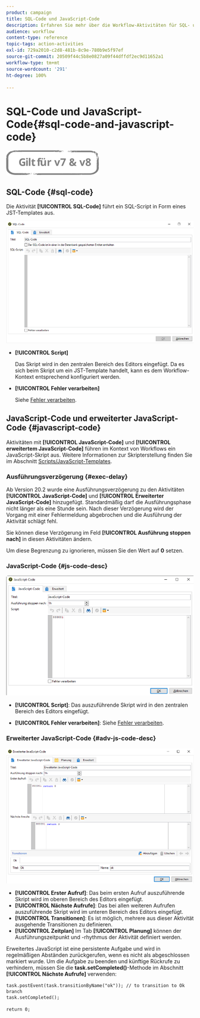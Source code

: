 ```yaml
---
product: campaign
title: SQL-Code und JavaScript-Code
description: Erfahren Sie mehr über die Workflow-Aktivitäten für SQL- und JavaScript-Codes.
audience: workflow
content-type: reference
topic-tags: action-activities
exl-id: 729a2010-c2d8-481b-8c9e-780b9e5f97ef
source-git-commit: 20509f44c5b8e0827a09f44dffdf2ec9d11652a1
workflow-type: tm+mt
source-wordcount: '291'
ht-degree: 100%

---
```


# SQL-Code und JavaScript-Code{#sql-code-and-javascript-code}

![](../../assets/common.svg)

## SQL-Code {#sql-code}

Die Aktivität **[!UICONTROL SQL-Code]** führt ein SQL-Script in Form eines JST-Templates aus.

![](assets/sql_code.png)

* **[!UICONTROL Script]**

   Das Skript wird in den zentralen Bereich des Editors eingefügt. Da es sich beim Skript um ein JST-Template handelt, kann es dem Workflow-Kontext entsprechend konfiguriert werden.

* **[!UICONTROL Fehler verarbeiten]**

   Siehe [Fehler verarbeiten](monitoring-workflow-execution.md#processing-errors).

## JavaScript-Code und erweiterter JavaScript-Code {#javascript-code}

Aktivitäten mit **[!UICONTROL JavaScript-Code]** und **[!UICONTROL erweitertem JavaScript-Code]** führen im Kontext von Workflows ein JavaScript-Skript aus. Weitere Informationen zur Skripterstellung finden Sie im Abschnitt [Scripts/JavaScript-Templates](javascript-scripts-and-templates.md).

### Ausführungsverzögerung {#exec-delay}

Ab Version 20.2 wurde eine Ausführungsverzögerung zu den Aktivitäten **[!UICONTROL JavaScript-Code]** und **[!UICONTROL Erweiterter JavaScript-Code]** hinzugefügt. Standardmäßig darf die Ausführungsphase nicht länger als eine Stunde sein. Nach dieser Verzögerung wird der Vorgang mit einer Fehlermeldung abgebrochen und die Ausführung der Aktivität schlägt fehl.

Sie können diese Verzögerung im Feld **[!UICONTROL Ausführung stoppen nach]** in diesen Aktivitäten ändern.

Um diese Begrenzung zu ignorieren, müssen Sie den Wert auf **0** setzen.

### JavaScript-Code {#js-code-desc}

![](assets/javascript_code.png)

* **[!UICONTROL Script]**: Das auszuführende Skript wird in den zentralen Bereich des Editors eingefügt.

* **[!UICONTROL Fehler verarbeiten]**: Siehe [Fehler verarbeiten](monitoring-workflow-execution.md#processing-errors).

### Erweiterter JavaScript-Code {#adv-js-code-desc}

![](assets/advanced_javascript_code.png)

* **[!UICONTROL Erster Aufruf]**: Das beim ersten Aufruf auszuführende Skript wird im oberen Bereich des Editors eingefügt.
* **[!UICONTROL Nächste Aufrufe]**: Das bei allen weiteren Aufrufen auszuführende Skript wird im unteren Bereich des Editors eingefügt.
* **[!UICONTROL Transitionen]**: Es ist möglich, mehrere aus dieser Aktivität ausgehende Transitionen zu definieren.
* **[!UICONTROL Zeitplan]** Im Tab **[!UICONTROL Planung]** können der Ausführungszeitpunkt und -rhythmus der Aktivität definiert werden.

Erweitertes JavaScript ist eine persistente Aufgabe und wird in regelmäßigen Abständen zurückgerufen, wenn es nicht als abgeschlossen markiert wurde. Um die Aufgabe zu beenden und künftige Rückrufe zu verhindern, müssen Sie die **task.setCompleted()**-Methode im Abschnitt **[!UICONTROL Nächste Aufrufe]** verwenden:

```
task.postEvent(task.transitionByName("ok")); // to transition to Ok branch
task.setCompleted();

return 0;
```
